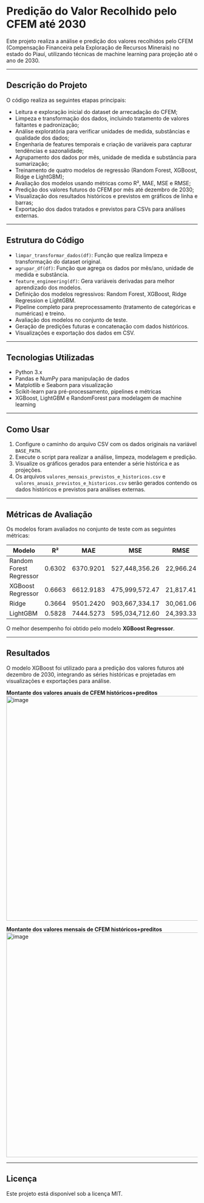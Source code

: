 # Predição do Valor Recolhido pelo CFEM até 2030

Este projeto realiza a análise e predição dos valores recolhidos pelo CFEM (Compensação Financeira pela Exploração de Recursos Minerais) no estado do Piauí, utilizando técnicas de machine learning para projeção até o ano de 2030.

---
## Descrição do Projeto

O código realiza as seguintes etapas principais:

- Leitura e exploração inicial do dataset de arrecadação do CFEM;
- Limpeza e transformação dos dados, incluindo tratamento de valores faltantes e padronização;
- Análise exploratória para verificar unidades de medida, substâncias e qualidade dos dados;
- Engenharia de features temporais e criação de variáveis para capturar tendências e sazonalidade;
- Agrupamento dos dados por mês, unidade de medida e substância para sumarização;
- Treinamento de quatro modelos de regressão (Random Forest, XGBoost, Ridge e LightGBM);
- Avaliação dos modelos usando métricas como R², MAE, MSE e RMSE;
- Predição dos valores futuros do CFEM por mês até dezembro de 2030;
- Visualização dos resultados históricos e previstos em gráficos de linha e barras;
- Exportação dos dados tratados e previstos para CSVs para análises externas.

---

## Estrutura do Código

- `limpar_transformar_dados(df)`: Função que realiza limpeza e transformação do dataset original.
- `agrupar_df(df)`: Função que agrega os dados por mês/ano, unidade de medida e substância.
- `feature_engineering(df)`: Gera variáveis derivadas para melhor aprendizado dos modelos.
- Definição dos modelos regressivos: Random Forest, XGBoost, Ridge Regression e LightGBM.
- Pipeline completo para preprocessamento (tratamento de categóricas e numéricas) e treino.
- Avaliação dos modelos no conjunto de teste.
- Geração de predições futuras e concatenação com dados históricos.
- Visualizações e exportação dos dados em CSV.

---

## Tecnologias Utilizadas

- Python 3.x
- Pandas e NumPy para manipulação de dados
- Matplotlib e Seaborn para visualização
- Scikit-learn para pré-processamento, pipelines e métricas
- XGBoost, LightGBM e RandomForest para modelagem de machine learning

---

## Como Usar

1. Configure o caminho do arquivo CSV com os dados originais na variável `BASE_PATH`.
2. Execute o script para realizar a análise, limpeza, modelagem e predição.
3. Visualize os gráficos gerados para entender a série histórica e as projeções.
4. Os arquivos `valores_mensais_previstos_e_historicos.csv` e `valores_anuais_previstos_e_historicos.csv` serão gerados contendo os dados históricos e previstos para análises externas.

---

## Métricas de Avaliação

Os modelos foram avaliados no conjunto de teste com as seguintes métricas:

| Modelo               | R²     | MAE       | MSE           | RMSE      |
|----------------------|--------|-----------|---------------|-----------|
| Random Forest Regressor | 0.6302 | 6370.9201 | 527,448,356.26 | 22,966.24 |
| XGBoost Regressor      | 0.6663 | 6612.9183 | 475,999,572.47 | 21,817.41 |
| Ridge                  | 0.3664 | 9501.2420 | 903,667,334.17 | 30,061.06 |
| LightGBM               | 0.5828 | 7444.5273 | 595,034,712.60 | 24,393.33 |

O melhor desempenho foi obtido pelo modelo **XGBoost Regressor**.

---

## Resultados

O modelo XGBoost foi utilizado para a predição dos valores futuros até dezembro de 2030, integrando as séries históricas e projetadas em visualizações e exportações para análise.


**Montante dos valores anuais de CFEM históricos+preditos**
<img width="1188" height="590" alt="image" src="https://github.com/user-attachments/assets/743cc42c-c481-4ebd-bae1-05f4abfd35ca" />

**Montante dos valores mensais de CFEM históricos+preditos**
<img width="1388" height="590" alt="image" src="https://github.com/user-attachments/assets/d0a120bc-ab4b-400a-9fd0-db43a1ed4f68" />


---

## Licença

Este projeto está disponível sob a licença MIT.
